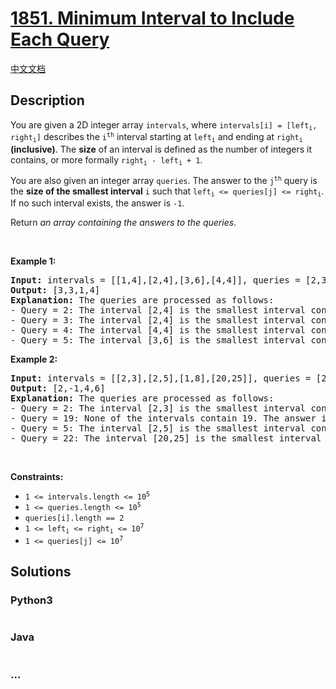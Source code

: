 # [1851. Minimum Interval to Include Each Query](https://leetcode.com/problems/minimum-interval-to-include-each-query)

[中文文档](/solution/1800-1899/1851.Minimum%20Interval%20to%20Include%20Each%20Query/README.md)

## Description

<p>You are given a 2D integer array <code>intervals</code>, where <code>intervals[i] = [left<sub>i</sub>, right<sub>i</sub>]</code> describes the <code>i<sup>th</sup></code> interval starting at <code>left<sub>i</sub></code> and ending at <code>right<sub>i</sub></code> <strong>(inclusive)</strong>. The <strong>size</strong> of an interval is defined as the number of integers it contains, or more formally <code>right<sub>i</sub> - left<sub>i</sub> + 1</code>.</p>

<p>You are also given an integer array <code>queries</code>. The answer to the <code>j<sup>th</sup></code> query is the <strong>size of the smallest interval</strong> <code>i</code> such that <code>left<sub>i</sub> &lt;= queries[j] &lt;= right<sub>i</sub></code>. If no such interval exists, the answer is <code>-1</code>.</p>

<p>Return <em>an array containing the answers to the queries</em>.</p>

<p>&nbsp;</p>
<p><strong>Example 1:</strong></p>

<pre>
<strong>Input:</strong> intervals = [[1,4],[2,4],[3,6],[4,4]], queries = [2,3,4,5]
<strong>Output:</strong> [3,3,1,4]
<strong>Explanation:</strong> The queries are processed as follows:
- Query = 2: The interval [2,4] is the smallest interval containing 2. The answer is 4 - 2 + 1 = 3.
- Query = 3: The interval [2,4] is the smallest interval containing 3. The answer is 4 - 2 + 1 = 3.
- Query = 4: The interval [4,4] is the smallest interval containing 4. The answer is 4 - 4 + 1 = 1.
- Query = 5: The interval [3,6] is the smallest interval containing 5. The answer is 6 - 3 + 1 = 4.
</pre>

<p><strong>Example 2:</strong></p>

<pre>
<strong>Input:</strong> intervals = [[2,3],[2,5],[1,8],[20,25]], queries = [2,19,5,22]
<strong>Output:</strong> [2,-1,4,6]
<strong>Explanation:</strong> The queries are processed as follows:
- Query = 2: The interval [2,3] is the smallest interval containing 2. The answer is 3 - 2 + 1 = 2.
- Query = 19: None of the intervals contain 19. The answer is -1.
- Query = 5: The interval [2,5] is the smallest interval containing 5. The answer is 5 - 2 + 1 = 4.
- Query = 22: The interval [20,25] is the smallest interval containing 22. The answer is 25 - 20 + 1 = 6.
</pre>

<p>&nbsp;</p>
<p><strong>Constraints:</strong></p>

<ul>
	<li><code>1 &lt;= intervals.length &lt;= 10<sup>5</sup></code></li>
	<li><code>1 &lt;= queries.length &lt;= 10<sup>5</sup></code></li>
	<li><code>queries[i].length == 2</code></li>
	<li><code>1 &lt;= left<sub>i</sub> &lt;= right<sub>i</sub> &lt;= 10<sup>7</sup></code></li>
	<li><code>1 &lt;= queries[j] &lt;= 10<sup>7</sup></code></li>
</ul>


## Solutions

<!-- tabs:start -->

### **Python3**

```python

```

### **Java**

```java

```

### **...**

```

```

<!-- tabs:end -->
